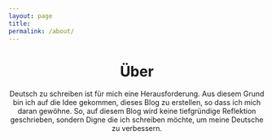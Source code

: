 ```yaml
---
layout: page
title: 
permalink: /about/
---
```




<!-- <p align="center">
<img src="https://avatars0.githubusercontent.com/u/72214216?s=400&u=06da18414a334c7527010b46cdf7f0fe7945f894&v=4">
</p> -->


<!-- <center>IT Umschuler bei Damago.GmbH</center> -->

# <center>Über</center> 
<center>Deutsch zu schreiben ist für mich eine Herausforderung. Aus diesem Grund bin ich auf die Idee gekommen, dieses Blog zu erstellen, so dass ich mich daran gewöhne. So, auf diesem Blog wird keine tiefgründige Reflektion geschrieben, sondern Digne die ich schreiben möchte, um meine Deutsche zu verbessern. </center>

<!-- ### My hobbies -->

<!-- <center>Bloging, Reading, Biking, Dancing, Volleyball</center> -->

<!-- ### Websites -->
<!-- <center><a href="http://mehrapi.github.io">Mehrapi</a></center> -->


<!-- ### Life motto -->

<!-- <center><i>Take the risks or lose the chance</i></center> -->	
<!-- <center><a href="">- -</a></center> -->


